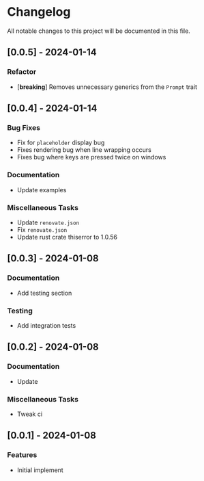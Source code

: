 # Changelog

All notable changes to this project will be documented in this file.

## [0.0.5] - 2024-01-14

### Refactor

- [**breaking**] Removes unnecessary generics from the `Prompt` trait

<!-- generated by git-cliff -->
## [0.0.4] - 2024-01-14

### Bug Fixes

- Fix for `placeholder` display bug
- Fixes rendering bug when line wrapping occurs
- Fixes bug where keys are pressed twice on windows

### Documentation

- Update examples

### Miscellaneous Tasks

- Update `renovate.json`
- Fix `renovate.json`
- Update rust crate thiserror to 1.0.56

<!-- generated by git-cliff -->
## [0.0.3] - 2024-01-08

### Documentation

- Add testing section

### Testing

- Add integration tests

<!-- generated by git-cliff -->
## [0.0.2] - 2024-01-08

### Documentation

- Update

### Miscellaneous Tasks

- Tweak ci

<!-- generated by git-cliff -->
## [0.0.1] - 2024-01-08

### Features

- Initial implement

<!-- generated by git-cliff -->
